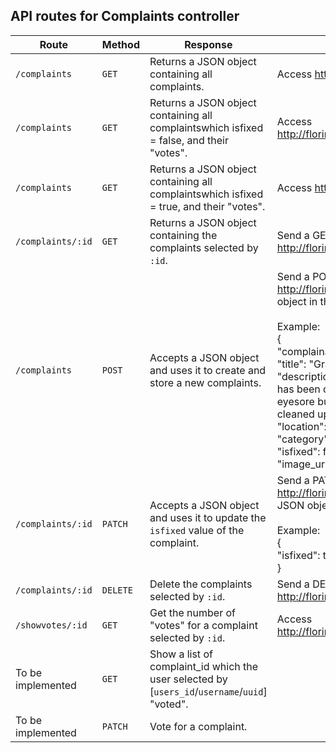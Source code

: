 ## API routes for Complaints controller

| Route             | Method | Response                                                           | Usage                                                                        |
| ----------------- | ------ | ------------------------------------------------------------------ | ---------------------------------------------------------------------------- |
| `/complaints`     | `GET`  | Returns a JSON object containing all complaints.                   | Access http://florincountycouncil.onrender.com/complaints                    |
| `/complaints`     | `GET`  | Returns a JSON object containing all complaintswhich isfixed = false, and their "votes".                   | Access http://florincountycouncil.onrender.com/complaints/isfalse                    |
| `/complaints`     | `GET`  | Returns a JSON object containing all complaintswhich isfixed = true, and their "votes".                   | Access http://florincountycouncil.onrender.com/complaints/istrue                    |
| `/complaints/:id` | `GET`  | Returns a JSON object containing the complaints selected by `:id`. | Send a GET request to http://florincountycouncil.onrender.com/complaints/:id |
| `/complaints` | `POST` | Accepts a JSON object and uses it to create and store a new complaints. | Send a POST request to http://florincountycouncil.onrender.com/complaints with a JSON object in the body of the request.<br/><br/>Example:<br/>{<br/>"complainant_id": 2,<br/>"title": "Graffiti on Public Building",<br/>"description": "The side wall of the public library on Elm Street has been defaced with graffiti. This vandalism is not only an eyesore but also reflects poorly on the community. It should be cleaned up promptly.",<br/>"location": "Elm Street Public Library",<br/>"category": "Vandalism",<br/>"isfixed": false,<br/>"image_url": "https://example.com/graffiti.jpg"<br/>}|
| `/complaints/:id` | `PATCH` | Accepts a JSON object and uses it to update the `isfixed` value of the complaint. | Send a PATCH request to http://florincountycouncil.onrender.com/complaints/:id with a JSON object in the body of the request. <br/><br/>Example:<br/>{<br/>"isfixed": true,<br/>} |
| `/complaints/:id` | `DELETE`| Delete the complaints selected by `:id`. | Send a DELETE request to http://florincountycouncil.onrender.com/complaints/:id |
| `/showvotes/:id` | `GET`| Get the number of "votes" for a complaint selected by `:id`. | Access http://florincountycouncil.onrender.com/complaints/showvotes/:id  |
| To be implemented | `GET`| Show a list of complaint_id which the user selected by [`users_id`/`username`/`uuid`] "voted". | |
| To be implemented | `PATCH`| Vote for a complaint. | |
